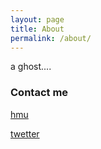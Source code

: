 ```yaml
---
layout: page
title: About
permalink: /about/
---
```


a ghost....

### Contact me

[hmu](mailto:b4by.g4uge@gmail.com)

[twetter](https://twitter.com/baby_gauge)
